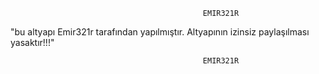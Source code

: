                                                EMIR321R                                                                                                    

"bu altyapı Emir321r tarafından yapılmıştır. Altyapının izinsiz paylaşılması yasaktır!!!"
  
                                               EMIR321R                                                                                             
